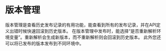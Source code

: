 

# 版本管理

版本管理是查看历史发布记录的有用功能，能查看到所有的发布记录，并在API定义出错时候快速回滚到历史版本。
在版本管理中发布时，能选择“是否重新解析环境变量”。重新解析会生成新版本，而不重新解析则会回滚到历史版本。
此外您还可以将已发布的版本发布到不同环境中。



